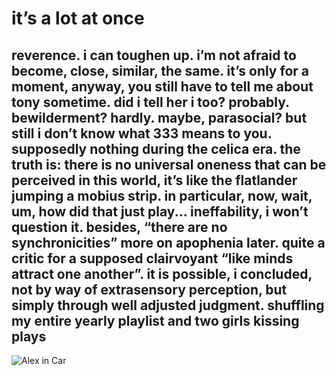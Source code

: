 # it’s a lot at once
## reverence. i can toughen up. i’m not afraid to become, close, similar, the same. it’s only for a moment, anyway, you still have to tell me about tony sometime. did i tell her i too? probably. bewilderment? hardly. maybe, parasocial? but still i don’t know what 333 means to you. supposedly nothing during the celica era. the truth is: there is no universal oneness that can be perceived in this world, it’s like the flatlander jumping a mobius strip. in particular, now, wait, um, how did that just play... ineffability, i won’t question it. besides, “there are no synchronicities” more on apophenia later. quite a critic for a supposed clairvoyant “like minds attract one another”. it is possible, i concluded, not by way of extrasensory perception, but simply through well adjusted judgment. shuffling my entire yearly playlist and two girls kissing plays

![Alex in Car](/notes/images/alexincar.JPG) 
